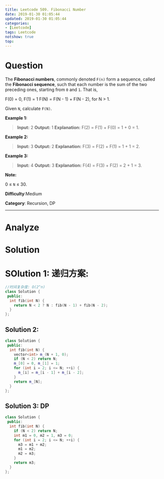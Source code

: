 ```yaml
---
title: Leetcode 509. Fibonacci Number
date: 2019-01-30 01:05:44
updated: 2019-01-30 01:05:44
categories: 
- [Leetcode]
tags: Leetcode
notshow: true
top:
---
```


# Question

The **Fibonacci numbers**, commonly denoted `F(n)` form a sequence, called the **Fibonacci sequence**, such that each number is the sum of the two preceding ones, starting from  `0`  and  `1`. That is,

F(0) = 0,   F(1) = 1
F(N) = F(N - 1) + F(N - 2), for N > 1.

Given  `N`, calculate  `F(N)`.

**Example 1:**

> **Input:** 2
> **Output:** 1
> **Explanation:** F(2) = F(1) + F(0) = 1 + 0 = 1.

**Example 2:**

> **Input:** 3
> **Output:** 2
> **Explanation:** F(3) = F(2) + F(1) = 1 + 1 = 2.

**Example 3:**

> **Input:** 4
> **Output:** 3
> **Explanation:** F(4) = F(3) + F(2) = 2 + 1 = 3.

**Note:**

0 ≤  `N`  ≤ 30.

**Difficulty**:Medium

**Category**: Recursion, DP

<!-- more -->

------------

# Analyze

# Solution

# SOlution 1: 递归方案:

```cpp
//时间复杂度: O(2^n)
class Solution {
 public:
  int fib(int N) { 
    return N < 2 ? N : fib(N - 1) + fib(N - 2); 
  }
};
```

## Solution 2:

```cpp
class Solution {
 public:
  int fib(int N) {
    vector<int> m_(N + 1, 0);
    if (N < 2) return N;
    m_[0] = 0, m_[1] = 1;
    for (int i = 2; i <= N; ++i) {
      m_[i] = m_[i - 1] + m_[i - 2];
    }
    return m_[N];
  }
};
```

## Solution 3: DP

```cpp
class Solution {
 public:
  int fib(int N) {
    if (N < 2) return N;
    int m1 = 0, m2 = 1, m3 = 0;
    for (int i = 2; i <= N; ++i) {
      m3 = m1 + m2;
      m1 = m2;
      m2 = m3;
    }
    return m3;
  }
};
```